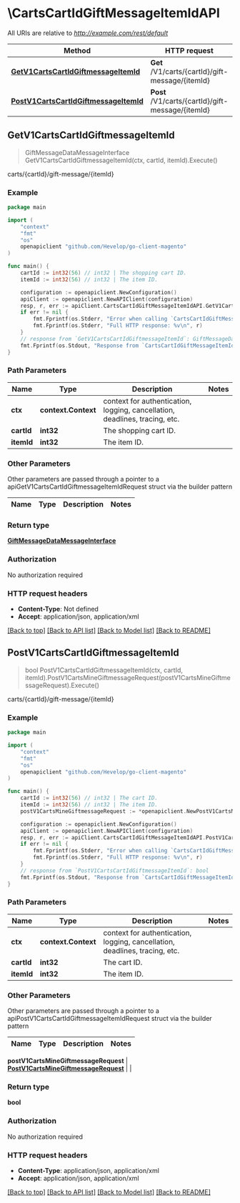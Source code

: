 # \CartsCartIdGiftMessageItemIdAPI

All URIs are relative to *http://example.com/rest/default*

Method | HTTP request | Description
------------- | ------------- | -------------
[**GetV1CartsCartIdGiftmessageItemId**](CartsCartIdGiftMessageItemIdAPI.md#GetV1CartsCartIdGiftmessageItemId) | **Get** /V1/carts/{cartId}/gift-message/{itemId} | carts/{cartId}/gift-message/{itemId}
[**PostV1CartsCartIdGiftmessageItemId**](CartsCartIdGiftMessageItemIdAPI.md#PostV1CartsCartIdGiftmessageItemId) | **Post** /V1/carts/{cartId}/gift-message/{itemId} | carts/{cartId}/gift-message/{itemId}



## GetV1CartsCartIdGiftmessageItemId

> GiftMessageDataMessageInterface GetV1CartsCartIdGiftmessageItemId(ctx, cartId, itemId).Execute()

carts/{cartId}/gift-message/{itemId}



### Example

```go
package main

import (
	"context"
	"fmt"
	"os"
	openapiclient "github.com/Hevelop/go-client-magento"
)

func main() {
	cartId := int32(56) // int32 | The shopping cart ID.
	itemId := int32(56) // int32 | The item ID.

	configuration := openapiclient.NewConfiguration()
	apiClient := openapiclient.NewAPIClient(configuration)
	resp, r, err := apiClient.CartsCartIdGiftMessageItemIdAPI.GetV1CartsCartIdGiftmessageItemId(context.Background(), cartId, itemId).Execute()
	if err != nil {
		fmt.Fprintf(os.Stderr, "Error when calling `CartsCartIdGiftMessageItemIdAPI.GetV1CartsCartIdGiftmessageItemId``: %v\n", err)
		fmt.Fprintf(os.Stderr, "Full HTTP response: %v\n", r)
	}
	// response from `GetV1CartsCartIdGiftmessageItemId`: GiftMessageDataMessageInterface
	fmt.Fprintf(os.Stdout, "Response from `CartsCartIdGiftMessageItemIdAPI.GetV1CartsCartIdGiftmessageItemId`: %v\n", resp)
}
```

### Path Parameters


Name | Type | Description  | Notes
------------- | ------------- | ------------- | -------------
**ctx** | **context.Context** | context for authentication, logging, cancellation, deadlines, tracing, etc.
**cartId** | **int32** | The shopping cart ID. | 
**itemId** | **int32** | The item ID. | 

### Other Parameters

Other parameters are passed through a pointer to a apiGetV1CartsCartIdGiftmessageItemIdRequest struct via the builder pattern


Name | Type | Description  | Notes
------------- | ------------- | ------------- | -------------



### Return type

[**GiftMessageDataMessageInterface**](GiftMessageDataMessageInterface.md)

### Authorization

No authorization required

### HTTP request headers

- **Content-Type**: Not defined
- **Accept**: application/json, application/xml

[[Back to top]](#) [[Back to API list]](../README.md#documentation-for-api-endpoints)
[[Back to Model list]](../README.md#documentation-for-models)
[[Back to README]](../README.md)


## PostV1CartsCartIdGiftmessageItemId

> bool PostV1CartsCartIdGiftmessageItemId(ctx, cartId, itemId).PostV1CartsMineGiftmessageRequest(postV1CartsMineGiftmessageRequest).Execute()

carts/{cartId}/gift-message/{itemId}



### Example

```go
package main

import (
	"context"
	"fmt"
	"os"
	openapiclient "github.com/Hevelop/go-client-magento"
)

func main() {
	cartId := int32(56) // int32 | The cart ID.
	itemId := int32(56) // int32 | The item ID.
	postV1CartsMineGiftmessageRequest := *openapiclient.NewPostV1CartsMineGiftmessageRequest(*openapiclient.NewGiftMessageDataMessageInterface("Sender_example", "Recipient_example", "Message_example")) // PostV1CartsMineGiftmessageRequest |  (optional)

	configuration := openapiclient.NewConfiguration()
	apiClient := openapiclient.NewAPIClient(configuration)
	resp, r, err := apiClient.CartsCartIdGiftMessageItemIdAPI.PostV1CartsCartIdGiftmessageItemId(context.Background(), cartId, itemId).PostV1CartsMineGiftmessageRequest(postV1CartsMineGiftmessageRequest).Execute()
	if err != nil {
		fmt.Fprintf(os.Stderr, "Error when calling `CartsCartIdGiftMessageItemIdAPI.PostV1CartsCartIdGiftmessageItemId``: %v\n", err)
		fmt.Fprintf(os.Stderr, "Full HTTP response: %v\n", r)
	}
	// response from `PostV1CartsCartIdGiftmessageItemId`: bool
	fmt.Fprintf(os.Stdout, "Response from `CartsCartIdGiftMessageItemIdAPI.PostV1CartsCartIdGiftmessageItemId`: %v\n", resp)
}
```

### Path Parameters


Name | Type | Description  | Notes
------------- | ------------- | ------------- | -------------
**ctx** | **context.Context** | context for authentication, logging, cancellation, deadlines, tracing, etc.
**cartId** | **int32** | The cart ID. | 
**itemId** | **int32** | The item ID. | 

### Other Parameters

Other parameters are passed through a pointer to a apiPostV1CartsCartIdGiftmessageItemIdRequest struct via the builder pattern


Name | Type | Description  | Notes
------------- | ------------- | ------------- | -------------


 **postV1CartsMineGiftmessageRequest** | [**PostV1CartsMineGiftmessageRequest**](PostV1CartsMineGiftmessageRequest.md) |  | 

### Return type

**bool**

### Authorization

No authorization required

### HTTP request headers

- **Content-Type**: application/json, application/xml
- **Accept**: application/json, application/xml

[[Back to top]](#) [[Back to API list]](../README.md#documentation-for-api-endpoints)
[[Back to Model list]](../README.md#documentation-for-models)
[[Back to README]](../README.md)

